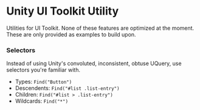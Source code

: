 # Unity UI Toolkit Utility
Utilities for UI Toolkit. None of these features are optimized at the moment. These are only provided as examples to build upon.

### Selectors
Instead of using Unity's convoluted, inconsistent, obtuse UQuery, use selectors you're familiar with.
- Types: `Find("Button")`
- Descendents: `Find("#list .list-entry")`
- Children: `Find("#list > .list-entry")`
- Wildcards: `Find("*")`
